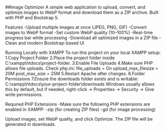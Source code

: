 ##Image Optimizer
A simple web application to upload, convert, and optimize images to WebP format and download them as a ZIP archive. Built with PHP and Bootstrap 5.

Features
-Upload multiple images at once (JPEG, PNG, GIF)
-Convert images to WebP format
-Set custom WebP quality (10–100%)
-Real-time progress bar while processing
-Download all optimized images in a ZIP file
-Clean and modern Bootstrap-based UI


Running Locally with XAMPP
To run this project on your local XAMPP setup:
1.Copy Project Folder
2.Place the project folder inside C:\xampp\htdocs\project-folder.
3.Enable File Uploads
4.Make sure PHP allows file uploads. Check php.ini:
file_uploads = On
upload_max_filesize = 20M
post_max_size = 25M
5.Restart Apache after changes.
6.Folder Permissions
7.Ensure the downloads folder exists and is writable:
C:\xampp\htdocs\your-project-folder\downloads
Windows usually allows this by default, but if needed, right-click → Properties → Security → Give write permissions.

Required PHP Extensions
-Make sure the following PHP extensions are enabled in XAMPP:
-zip (for creating ZIP files)
-gd (for image processing)




Upload images, set WebP quality, and click Optimize. The ZIP file will be generated in downloads.
